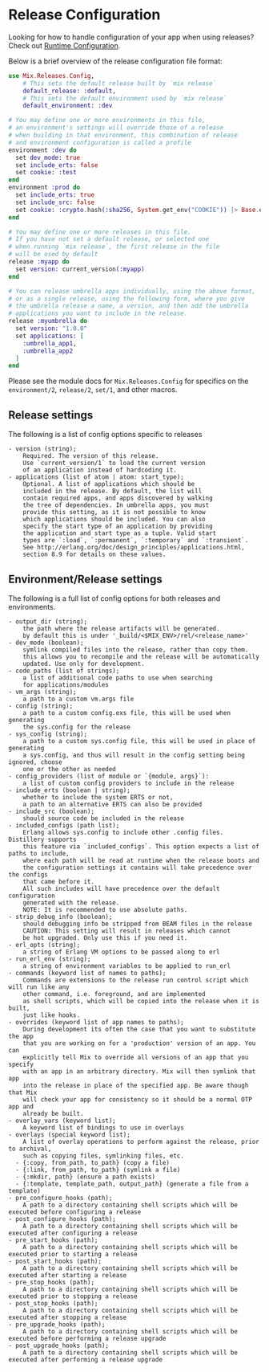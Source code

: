 # Release Configuration

Looking for how to handle configuration of your app when using releases?
Check out [Runtime Configuration](https://hexdocs.pm/distillery/runtime-configuration.html).

Below is a brief overview of the release configuration file format:

```elixir
use Mix.Releases.Config,
    # This sets the default release built by `mix release`
    default_release: :default,
    # This sets the default environment used by `mix release`
    default_environment: :dev

# You may define one or more environments in this file,
# an environment's settings will override those of a release
# when building in that environment, this combination of release
# and environment configuration is called a profile
environment :dev do
  set dev_mode: true
  set include_erts: false
  set cookie: :test
end
environment :prod do
  set include_erts: true
  set include_src: false
  set cookie: :crypto.hash(:sha256, System.get_env("COOKIE")) |> Base.encode16 |> String.to_atom
end

# You may define one or more releases in this file.
# If you have not set a default release, or selected one
# when running `mix release`, the first release in the file
# will be used by default
release :myapp do
  set version: current_version(:myapp)
end

# You can release umbrella apps individually, using the above format,
# or as a single release, using the following form, where you give
# the umbrella release a name, a version, and then add the umbrella
# applications you want to include in the release.
release :myumbrella do
  set version: "1.0.0"
  set applications: [
    :umbrella_app1,
    :umbrella_app2
  ]
end
```

Please see the module docs for `Mix.Releases.Config` for specifics on the
`environment/2`, `release/2`, `set/1`, and other macros.

## Release settings

The following is a list of config options specific to releases


    - version (string);
        Required. The version of this release.
        Use `current_version/1` to load the current version
        of an application instead of hardcoding it.
    - applications (list of atom | atom: start_type);
        Optional. A list of applications which should be
        included in the release. By default, the list will
        contain required apps, and apps discovered by walking
        the tree of dependencies. In umbrella apps, you must
        provide this setting, as it is not possible to know
        which applications should be included. You can also
        specify the start type of an application by providing
        the application and start type as a tuple. Valid start
        types are `:load`, `:permanent`, `:temporary` and `:transient`.
        See http://erlang.org/doc/design_principles/applications.html,
        section 8.9 for details on these values.

## Environment/Release settings

The following is a full list of config options for both releases
and environments.


    - output_dir (string);
        the path where the release artifacts will be generated.
        by default this is under '_build/<$MIX_ENV>/rel/<release_name>'
    - dev_mode (boolean);
        symlink compiled files into the release, rather than copy them.
        this allows you to recompile and the release will be automatically
        updated. Use only for development.
    - code_paths (list of strings);
        a list of additional code paths to use when searching
        for applications/modules
    - vm_args (string);
        a path to a custom vm.args file
    - config (string);
        a path to a custom config.exs file, this will be used when generating
        the sys.config for the release
    - sys_config (string);
        a path to a custom sys.config file, this will be used in place of generating
        a sys.config, and thus will result in the config setting being ignored, choose
        one or the other as needed
    - config_providers (list of module or `{module, args}`):
        a list of custom config providers to include in the release
    - include_erts (boolean | string);
        whether to include the system ERTS or not,
        a path to an alternative ERTS can also be provided
    - include_src (boolean);
        should source code be included in the release
    - included_configs (path list);
        Erlang allows sys.config to include other .config files. Distillery supports
        this feature via `included_configs`. This option expects a list of paths to include,
        where each path will be read at runtime when the release boots and
        the configuration settings it contains will take precedence over the configs
        that came before it.
        All such includes will have precedence over the default configuration
        generated with the release.
        NOTE: It is recommended to use absolute paths.
    - strip_debug_info (boolean);
        should debugging info be stripped from BEAM files in the release
        CAUTION: This setting will result in releases which cannot
        be hot upgraded. Only use this if you need it.
    - erl_opts (string);
        a string of Erlang VM options to be passed along to erl
    - run_erl_env (string);
        a string of environment variables to be applied to run_erl
    - commands (keyword list of names to paths);
        Commands are extensions to the release run control script which will run like any
        other command, i.e. foreground, and are implemented
        as shell scripts, which will be copied into the release when it is built,
        just like hooks.
    - overrides (keyword list of app names to paths);
        During development its often the case that you want to substitute the app
        that you are working on for a 'production' version of an app. You can
        explicitly tell Mix to override all versions of an app that you specify
        with an app in an arbitrary directory. Mix will then symlink that app
        into the release in place of the specified app. Be aware though that Mix
        will check your app for consistency so it should be a normal OTP app and
        already be built.
    - overlay_vars (keyword list);
        A keyword list of bindings to use in overlays
    - overlays (special keyword list);
        A list of overlay operations to perform against the release, prior to archival,
        such as copying files, symlinking files, etc.
      - {:copy, from_path, to_path} (copy a file)
      - {:link, from_path, to_path} (symlink a file)
      - {:mkdir, path} (ensure a path exists)
      - {:template, template_path, output_path} (generate a file from a template)
    - pre_configure_hooks (path);
        A path to a directory containing shell scripts which will be executed before configuring a release
    - post_configure_hooks (path);
        A path to a directory containing shell scripts which will be executed after configuring a release
    - pre_start_hooks (path);
        A path to a directory containing shell scripts which will be executed prior to starting a release
    - post_start_hooks (path);
        A path to a directory containing shell scripts which will be executed after starting a release
    - pre_stop_hooks (path);
        A path to a directory containing shell scripts which will be executed prior to stopping a release
    - post_stop_hooks (path);
        A path to a directory containing shell scripts which will be executed after stopping a release
    - pre_upgrade_hooks (path);
        A path to a directory containing shell scripts which will be executed before performing a release upgrade
    - post_upgrade_hooks (path);
        A path to a directory containing shell scripts which will be executed after performing a release upgrade
